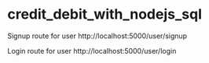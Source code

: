 # credit_debit_with_nodejs_sql


Signup route for user 
http://localhost:5000/user/signup

Login route for user 
http://localhost:5000/user/login